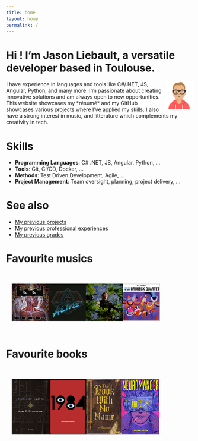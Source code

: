 ```yaml
---
title: home
layout: home
permalink: /
---
```

# Hi ! I’m Jason Liebault, a versatile developer based in Toulouse.
<img src="/assets/home/jaslieb.png" height="75" align="right"/>
I have experience in languages and tools like C#/.NET, JS, Angular, Python, and many more. I'm passionate about creating innovative solutions and am always open to new opportunities. 
This website showcases my *résumé* and my GitHub showcases various projects where I’ve applied my skills. I also have a strong interest in music, and litterature which complements my creativity in tech.

# Skills

- **Programming Languages**: C# .NET, JS, Angular, Python, ...
- **Tools**: Git, CI/CD, Docker, ...
- **Methods**: Test Driven Development, Agile, ...
- **Project Management**: Team oversight, planning, project delivery, ...

# See also

- [My previous projects](https://jaslieb.github.io/projects)
- [My previous professional experiences](https://jaslieb.github.io/jobs)
- [My previous grades](https://jaslieb.github.io/education)

# Favourite musics
<br/>
<div align="center" style="display: flex;flex-wrap: wrap; margin: 3%;">
    <img width="100" src="/assets/home/lateralus.png" />
    <img width="100" src="/assets/home/alive.png" />
    <img width="100" src="/assets/home/metamorphose.png" />
    <img width="100" src="/assets/home/time_out.png" />
</div>
<br/>

# Favourite books
<br/>
<div align="center" style="display: flex;flex-wrap: wrap; margin: 3%;">
    <img height="150" src="/assets/home/house_of_leaves.png" />
    <img height="150" src="/assets/home/1984.png" />
    <img height="150" src="/assets/home/book_no_name.png" />
    <img height="150" src="/assets/home/neuromancer.png" />
</div>